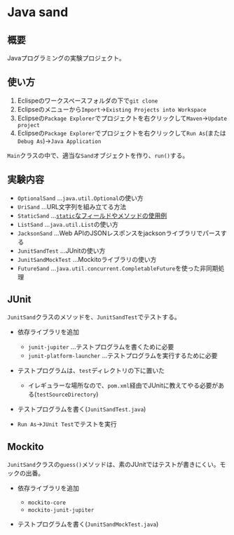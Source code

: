 # Java sand

## 概要

Javaプログラミングの実験プロジェクト。

## 使い方

1. Eclispeのワークスペースフォルダの下で`git clone`
2. Eclipseのメニューから`Import`→`Existing Projects into Workspace`
3. Eclipseの`Package Explorer`でプロジェクトを右クリックして`Maven`→`Update project`
4. Eclipseの`Package Explorer`でプロジェクトを右クリックして`Run As`(または`Debug As`)→`Java Application`

`Main`クラスの中で、適当な`Sand`オブジェクトを作り、`run()`する。

## 実験内容

- `OptionalSand` ...`java.util.Optional`の使い方
- `UriSand` ...URL文字列を組み立てる方法
- `StaticSand` ...[`static`なフィールドやメソッドの使用例](doc/static.md)
- `ListSand` ...`java.util.List`の使い方
- `JacksonSand` ...Web APIのJSONレスポンスをjacksonライブラリでパースする
- `JunitSandTest` ...JUnitの使い方
- `JunitSandMockTest` ...Mockitoライブラリの使い方
- `FutureSand` ...`java.util.concurrent.CompletableFuture`を使った非同期処理

## JUnit

`JunitSand`クラスのメソッドを、`JunitSandTest`でテストする。

- 依存ライブラリを追加
  - `junit-jupiter` ...テストプログラムを書くために必要
  - `junit-platform-launcher` ...テストプログラムを実行するために必要

- テストプログラムは、`test`ディレクトリの下に置いた
  - イレギュラーな場所なので、`pom.xml`経由でJUnitに教えてやる必要がある(`testSourceDirectory`)

- テストプログラムを書く(`JunitSandTest.java`)

- `Run As`→`JUnit Test`でテストを実行

## Mockito

`JunitSand`クラスの`guess()`メソッドは、素のJUnitではテストが書きにくい。モックの出番。

- 依存ライブラリを追加
  - `mockito-core`
  - `mockito-junit-jupiter`

- テストプログラムを書く(`JunitSandMockTest.java`)
